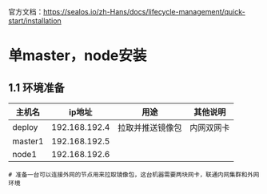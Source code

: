 官方文档：https://sealos.io/zh-Hans/docs/lifecycle-management/quick-start/installation
# 单master，node安装
## 1.1 环境准备
| 主机名 | ip地址 | 用途 | 其他说明 |
| ----- | ----- | ----- | -----|
| deploy |192.168.192.4|拉取并推送镜像包|内网双网卡|
|master1|192.168.192.5|
|node1|192.168.192.6
``` shell
# 准备一台可以连接外网的节点用来拉取镜像包，这台机器需要两块网卡，联通内网集群和外网环境

```

